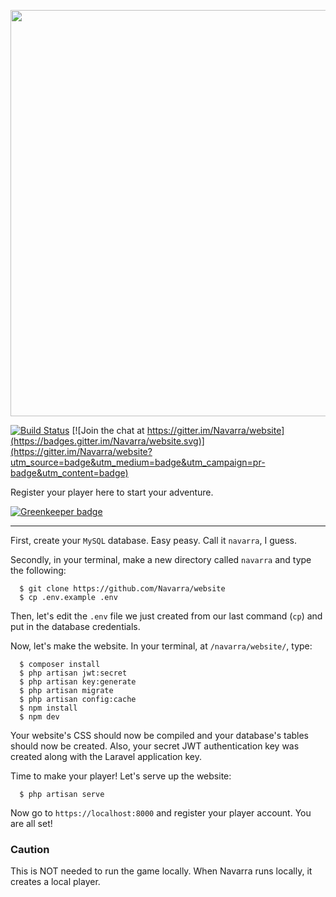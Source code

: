 <p align="center">
  <img src="https://cdn.rawgit.com/Navarra/website/6aabe0f6/public/assets/header.png" width="650">
</p>

[![Build Status](https://travis-ci.org/Navarra/website.svg?branch=master)](https://travis-ci.org/Navarra/website) [![Join the chat at https://gitter.im/Navarra/website](https://badges.gitter.im/Navarra/website.svg)](https://gitter.im/Navarra/website?utm_source=badge&utm_medium=badge&utm_campaign=pr-badge&utm_content=badge)

Register your player here to start your adventure.


[![Greenkeeper badge](https://badges.greenkeeper.io/Navarra/website.svg)](https://greenkeeper.io/)

---

First, create your `MySQL` database. Easy peasy. Call it `navarra`, I guess.

Secondly, in your terminal, make a new directory called `navarra` and type the following:

      $ git clone https://github.com/Navarra/website
      $ cp .env.example .env

Then, let's edit the `.env` file we just created from our last command (`cp`) and put in the database credentials.

Now, let's make the website. In your terminal, at `/navarra/website/`, type:

      $ composer install
      $ php artisan jwt:secret
      $ php artisan key:generate
      $ php artisan migrate
      $ php artisan config:cache
      $ npm install
      $ npm dev

Your website's CSS should now be compiled and your database's tables should now be created. Also, your secret JWT authentication key was created along with the Laravel application key.

Time to make your player! Let's serve up the website:

      $ php artisan serve

Now go to `https://localhost:8000` and register your player account. You are all set!

### Caution

This is NOT needed to run the game locally. When Navarra runs locally, it creates a local player.